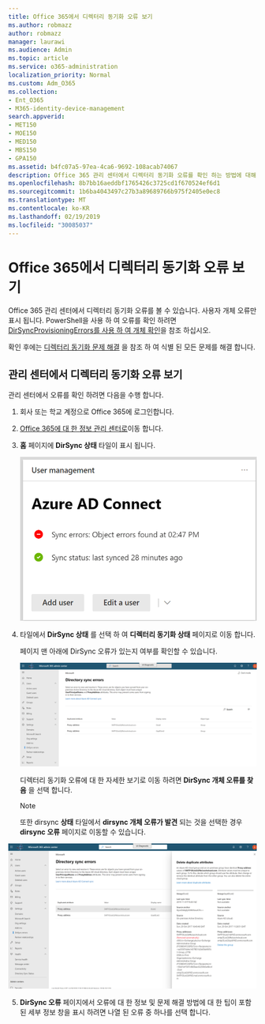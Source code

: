 ```yaml
---
title: Office 365에서 디렉터리 동기화 오류 보기
ms.author: robmazz
author: robmazz
manager: laurawi
ms.audience: Admin
ms.topic: article
ms.service: o365-administration
localization_priority: Normal
ms.custom: Adm_O365
ms.collection:
- Ent_O365
- M365-identity-device-management
search.appverid:
- MET150
- MOE150
- MED150
- MBS150
- GPA150
ms.assetid: b4fc07a5-97ea-4ca6-9692-108acab74067
description: Office 365 관리 센터에서 디렉터리 동기화 오류를 확인 하는 방법에 대해 알아봅니다.
ms.openlocfilehash: 8b7bb16aeddbf1765426c3725cd1f670524ef6d1
ms.sourcegitcommit: 1b6ba4043497c27b3a89689766b975f2405e0ec8
ms.translationtype: MT
ms.contentlocale: ko-KR
ms.lasthandoff: 02/19/2019
ms.locfileid: "30085037"
---
```

# <a name="view-directory-synchronization-errors-in-office-365"></a>Office 365에서 디렉터리 동기화 오류 보기

Office 365 관리 센터에서 디렉터리 동기화 오류를 볼 수 있습니다. 사용자 개체 오류만 표시 됩니다. PowerShell을 사용 하 여 오류를 확인 하려면 [DirSyncProvisioningErrors를 사용 하 여 개체 확인](https://docs.microsoft.com/azure/active-directory/hybrid/how-to-connect-syncservice-duplicate-attribute-resiliency)을 참조 하십시오.

확인 후에는 [디렉터리 동기화 문제 해결](fix-problems-with-directory-synchronization.md) 을 참조 하 여 식별 된 모든 문제를 해결 합니다.
  
## <a name="view-directory-synchronization-errors-in-the-admin-center"></a>관리 센터에서 디렉터리 동기화 오류 보기

관리 센터에서 오류를 확인 하려면 다음을 수행 합니다.
  
1. 회사 또는 학교 계정으로 Office 365에 로그인합니다. 
    
2. [Office 365에 대 한 정보 관리 센터로](https://support.office.com/article/758befc4-0888-4009-9f14-0d147402fd23)이동 합니다.
    
3. **홈** 페이지에 **DirSync 상태** 타일이 표시 됩니다. 
    
    ![관리 센터 미리 보기의 DirSync 상태 타일](media/060006e9-de61-49d5-8979-e77cda198e71.png)
  
4. 타일에서 **DirSync 상태** 를 선택 하 여 **디렉터리 동기화 상태** 페이지로 이동 합니다. 
    
    페이지 맨 아래에 DirSync 오류가 있는지 여부를 확인할 수 있습니다.
    
    ![디렉터리 동기화 상태 페이지에서 DirSync 개체 오류가 있는지 확인할 수 있습니다.](media/882094a3-80d3-4aae-b90b-78b27047974c.png)
  
    디렉터리 동기화 오류에 대 한 자세한 보기로 이동 하려면 **DirSync 개체 오류를 찾음** 을 선택 합니다. 
    
    > [!NOTE]
    > 또한 dirsync **상태** 타일에서 **dirsync 개체 오류가 발견** 되는 것을 선택한 경우 **dirsync 오류** 페이지로 이동할 수 있습니다. 
  
![DirSync 오류 페이지](media/a6e302d4-6be7-4e3a-b4b5-81c5a2c02952.png)
  
5. **DirSync 오류** 페이지에서 오류에 대 한 정보 및 문제 해결 방법에 대 한 팁이 포함 된 세부 정보 창을 표시 하려면 나열 된 오류 중 하나를 선택 합니다. 

